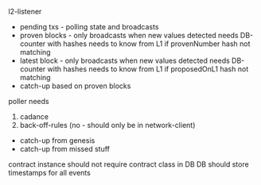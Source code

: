 l2-listener

- pending txs - polling state and broadcasts
- proven blocks - only broadcasts when new values detected
  needs DB-counter with hashes
  needs to know from L1 if provenNumber hash not matching
- latest block - only broadcasts when new values detected
  needs DB-counter with hashes
  needs to know from L1 if proposedOnL1 hash not matching
- catch-up based on proven blocks

poller needs

1. cadance
2. back-off-rules (no - should only be in network-client)

- catch-up from genesis
- catch-up from missed stuff

contract instance should not require contract class in DB
DB should store timestamps for all events
